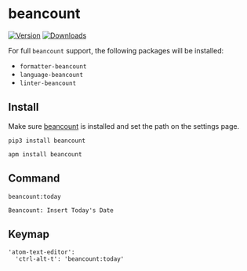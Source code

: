 # beancount

[![Version](https://img.shields.io/apm/v/beancount.svg)](https://atom.io/packages/beancount)
[![Downloads](https://img.shields.io/apm/dm/beancount.svg)](https://atom.io/packages/beancount)

For full `beancount` support, the following packages will be installed:

- `formatter-beancount`
- `language-beancount`
- `linter-beancount`

## Install

Make sure [beancount](https://pypi.python.org/pypi/beancount) is installed and set the path on the settings page.

```
pip3 install beancount
```

```
apm install beancount
```

## Command

`beancount:today`

```
Beancount: Insert Today's Date
```

## Keymap

```
'atom-text-editor':
  'ctrl-alt-t': 'beancount:today'
```
